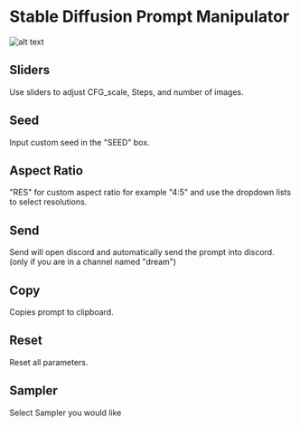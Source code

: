 # Stable Diffusion Prompt Manipulator
![alt text](https://i.imgur.com/PTpXDIx.png)

## Sliders
Use sliders to adjust CFG_scale, Steps, and number of images.

## Seed
Input custom seed in the "SEED" box.

## Aspect Ratio
"RES" for custom aspect ratio for example "4:5" and use the dropdown lists to select resolutions.

## Send
Send will open discord and automatically send the prompt into discord. (only if you are in a channel named "dream")

## Copy
Copies prompt to clipboard.

## Reset
Reset all parameters.

## Sampler
Select Sampler you would like
